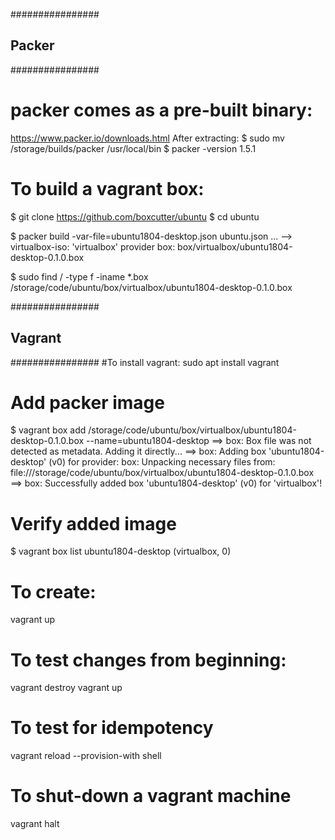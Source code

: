 ################
## Packer ######
################
# packer comes as a pre-built binary:
https://www.packer.io/downloads.html
After extracting:
$ sudo mv /storage/builds/packer /usr/local/bin
$ packer -version
1.5.1

# To build a vagrant box:
$ git clone https://github.com/boxcutter/ubuntu
$ cd ubuntu

$ packer build -var-file=ubuntu1804-desktop.json ubuntu.json
...
--> virtualbox-iso: 'virtualbox' provider box: box/virtualbox/ubuntu1804-desktop-0.1.0.box

$ sudo find / -type f -iname *.box
/storage/code/ubuntu/box/virtualbox/ubuntu1804-desktop-0.1.0.box

################
## Vagrant #####
################
#To install vagrant:
sudo apt install vagrant

# Add packer image
$ vagrant box add /storage/code/ubuntu/box/virtualbox/ubuntu1804-desktop-0.1.0.box --name=ubuntu1804-desktop
==> box: Box file was not detected as metadata. Adding it directly...
==> box: Adding box 'ubuntu1804-desktop' (v0) for provider: 
    box: Unpacking necessary files from: file:///storage/code/ubuntu/box/virtualbox/ubuntu1804-desktop-0.1.0.box
==> box: Successfully added box 'ubuntu1804-desktop' (v0) for 'virtualbox'!

# Verify added image
$ vagrant box list
ubuntu1804-desktop (virtualbox, 0)

# To create:
vagrant up

# To test changes from beginning:
vagrant destroy
vagrant up

# To test for idempotency
vagrant reload --provision-with shell

# To shut-down a vagrant machine
vagrant halt
